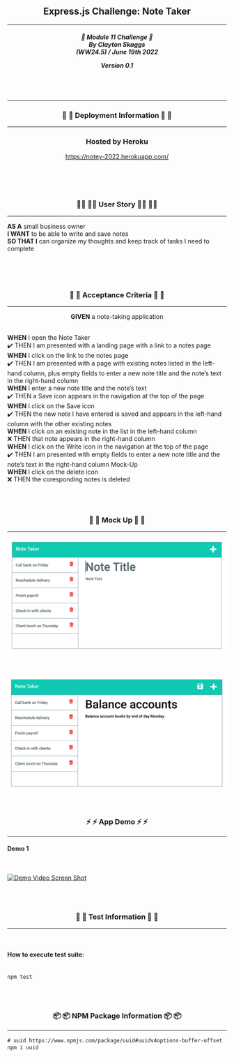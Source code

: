 <h2 align="center">Express.js Challenge: Note Taker</h2>

---

<div align="center">

<h5 align="center">

💼 Module 11 Challenge 💼<br>
By Clayton Skaggs<br>
(WW24.5) / June 19th 2022

Version 0.1</h5>
</div>

<br>
<br>

---

<h3 align="center">🚀 🚀 Deployment Information 🚀 🚀</h3>

---

<div align="center">
<h3> Hosted by Heroku</h3>
<a href="https://notey-2022.herokuapp.com/">https://notey-2022.herokuapp.com/</a>
</div>

<br>
<br>
<br>
<br>

<h3 align="center">🧙‍♂️ 🧙‍♂️ User Story 🧙‍♂️ 🧙‍♂️</h3>

----

<p><b>AS A</b> small business owner<br>
<b>I WANT</b> to be able to write and save notes<br>
<b>SO THAT I</b> can organize my thoughts and keep track of tasks I need to complete</p>

<br>
<br>
<br>

<h3 align="center">🌟 🌟 Acceptance Criteria 🌟 🌟</h3>

---
<p align="center"> <b>GIVEN</b> a note-taking application<br><br></p>
<p align="left"><b>WHEN</b> I open the Note Taker<br>
✔️  THEN I am presented with a landing page with a link to a notes page<br>
<b>WHEN</b> I click on the link to the notes page<br>
✔️  THEN I am presented with a page with existing notes listed in the left-hand column, plus empty fields to enter a new note title and the note’s text in the right-hand column<br>
<b>WHEN</b> I enter a new note title and the note’s text<br>
✔️  THEN a Save icon appears in the navigation at the top of the page<br>
<b>WHEN</b> I click on the Save icon<br>
✔️  THEN the new note I have entered is saved and appears in the left-hand column with the other existing notes<br>
<b>WHEN</b> I click on an existing note in the list in the left-hand column<br>
❌ THEN that note appears in the right-hand column<br>
<b>WHEN</b> I click on the Write icon in the navigation at the top of the page<br>
✔️ THEN I am presented with empty fields to enter a new note title and the note’s text in the right-hand column Mock-Up<br>
<b>WHEN</b> I click on the delete icon<br>
❌ THEN the coresponding notes is deleted<br>
<br>
<br>
<br>

<h3 align="center">📐 📐 Mock Up 📐 📐</h3>

---
<p align="center">
  <img src="./Develop/public/assets/img/Mockup-01.png" alt="Mock Up of App" width="650")
</p>

<br>
<br>
<br>

<p align="center">
  <img src="./Develop/public/assets/img/Mockup-02.png" alt="Mock Up of App" width="650")
</p>

<br>
<br>
<br>

<h3 align="center">⚡ ⚡ App Demo ⚡ ⚡</h3>

---
<h4>Demo 1</h4><br>

[![Demo Video Screen Shot](https://img.youtube.com/vi/##VIDEONAME/0.jpg)](https://www.youtube.com/watch?v=##VIDEONAME)


<br>
<br>

<h3 align="center">🧪 🧪 Test Information 🧪 🧪</h3>

-----

<br>

<h4>How to execute test suite:</h4>

````

npm test

````

<br>
<br>

<h3 align="center">📦 📦 NPM Package Information 📦 📦</h3>

-----

````
# uuid https://www.npmjs.com/package/uuid#uuidv4options-buffer-offset
npm i uuid

````



<br>

<br>
<br>
